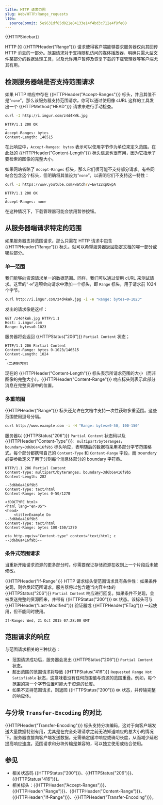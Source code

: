 ```yaml
---
title: HTTP 请求范围
slug: Web/HTTP/Range_requests
l10n:
  sourceCommit: 5e9631df85d021e84133e14f4bd3c712e4f8fe08
---
```


{{HTTPSidebar}}

HTTP 的 {{HTTPHeader("Range")}} 请求使得客户端能够要求服务器仅向其回传 HTTP 消息的一部分。范围请求对于支持随机访问的媒体播放器、明确只需大型文件某部分的数据处理工具，以及允许用户暂停及恢复下载的下载管理器等客户端尤其有用。

## 检测服务器端是否支持范围请求

如果 HTTP 响应中存在 {{HTTPHeader("Accept-Ranges")}} 标头，并且其值不是“`none`”，那么该服务器支持范围请求。你可以通过使用像 cURL 这样的工具发出一个 {{HTTPMethod("HEAD")}} 请求来进行手动检查。

```bash
curl -I http://i.imgur.com/z4d4kWk.jpg
```

```http
HTTP/1.1 200 OK
…
Accept-Ranges: bytes
Content-Length: 146515
```

在此响应中，`Accept-Ranges: bytes` 表示可以使用字节作为单位来定义范围。在此处的 {{HTTPHeader("Content-Length")}} 标头信息也很有用，因为它指示了要检索的图像的完整大小。

如果网站省略了 `Accept-Ranges` 标头，那么它们很可能不支持部分请求。有些网站会包含这个标头，但明确将其值设为“`none`”，以表明它们不支持这一特性：

```bash
curl -I https://www.youtube.com/watch?v=EwTZ2xpQwpA
```

```http
HTTP/1.1 200 OK
…
Accept-Ranges: none
```

在这种情况下，下载管理器可能会禁用暂停按钮。

## 从服务器端请求特定的范围

如果服务器支持范围请求，那么只需在 HTTP 请求中包含 {{HTTPHeader("Range")}} 标头，就可以希望服务器返回指定文档的哪一部分或哪些部分。

### 单一范围

我们能够向资源请求单一的数据范围。同样，我们可以通过使用 cURL 来测试请求。这里的“`-H`”选项会向请求中添加一个标头，即 `Range` 标头，用于请求前 1024 个字节。

```bash
curl http://i.imgur.com/z4d4kWk.jpg -i -H "Range: bytes=0-1023"
```

发出的请求像是这样：

```http
GET /z4d4kWk.jpg HTTP/1.1
Host: i.imgur.com
Range: bytes=0-1023
```

服务器将会返回 {{HTTPStatus("206")}} `Partial Content` 状态；

```http
HTTP/1.1 206 Partial Content
Content-Range: bytes 0-1023/146515
Content-Length: 1024
…
（二进制内容）
```

现在的 {{HTTPHeader("Content-Length")}} 标头表示所请求范围的大小（而非图像的完整大小）。{{HTTPHeader("Content-Range")}} 响应标头则表示此部分消息在完整资源中的位置。

### 多重范围

{{HTTPHeader("Range")}} 标头还允许在文档中支持一次性获取多重范围。这些范围使用逗号分隔。

```bash
curl http://www.example.com -i -H "Range: bytes=0-50, 100-150"
```

服务器以 {{HTTPStatus("206")}} `Partial Content` 状态码以及 {{HTTPHeader("Content-Type")}}`: multipart/byteranges; boundary=3d6b6a416f9b5` 标头响应，表明随后的数据将采用多部分字节范围格式。每个部分都携带自己的 `Content-Type` 和 `Content-Range` 字段，而 boundary 必要参数定义了用于分割每个消息体部分的 boundary 字符串。

```http
HTTP/1.1 206 Partial Content
Content-Type: multipart/byteranges; boundary=3d6b6a416f9b5
Content-Length: 282

--3d6b6a416f9b5
Content-Type: text/html
Content-Range: bytes 0-50/1270

<!DOCTYPE html>
<html lang="en-US">
<head>
    <title>Example Do
--3d6b6a416f9b5
Content-Type: text/html
Content-Range: bytes 100-150/1270

eta http-equiv="Content-type" content="text/html; c
--3d6b6a416f9b5--
```

### 条件式范围请求

当重新开始请求资源的更多部分时，你需要保证存储资源在收到上一个片段后未被修改。

{{HTTPHeader("If-Range")}} HTTP 请求标头使范围请求具有条件性：如果条件兑现，则会发起范围请求，服务器将以包含适当内容主体的 {{HTTPStatus("206")}} `Partial Content` 响应进行回复。如果条件不兑现，会被发送完整的资源回来，并带有 {{HTTPStatus("200")}} `OK` 状态。该标头可与 {{HTTPHeader("Last-Modified")}} 验证器或 {{HTTPHeader("ETag")}} 一起使用，但不能同时使用。

```http
If-Range: Wed, 21 Oct 2015 07:28:00 GMT
```

## 范围请求的响应

与范围请求相关的三种状态：

- 范围请求成功后，服务器会发出 {{HTTPStatus("206")}} `Partial Content` 状态。
- 超出范围的范围请求将导致 {{HTTPStatus("416")}} `Requested Range Not Satisfiable` 状态，这意味着没有任何范围值与资源的范围重叠。例如，每个范围的第一个字节位置可能大于资源的长度。
- 如果不支持范围请求，则返回 {{HTTPStatus("200")}} `OK` 状态，并传输完整的响应体。

## 与分块 `Transfer-Encoding` 的对比

{{HTTPHeader("Transfer-Encoding")}} 标头支持分块编码，这对于向客户端发送大量数据特别有用，尤其是在完全处理请求之前无法知道响应的总大小的情况下。服务器直接向客户端发送数据，无需确定缓冲响应或确切长度，从而减少延迟提高响应速度。范围请求和分块传输是兼容的，可以独立使用或结合使用。

## 参见

- 相关状态码 {{HTTPStatus("200")}}、{{HTTPStatus("206")}}、{{HTTPStatus("416")}}。
- 相关标头：{{HTTPHeader("Accept-Ranges")}}、{{HTTPHeader("Range")}}、{{HTTPHeader("Content-Range")}}、{{HTTPHeader("If-Range")}}、{{HTTPHeader("Transfer-Encoding")}}。
